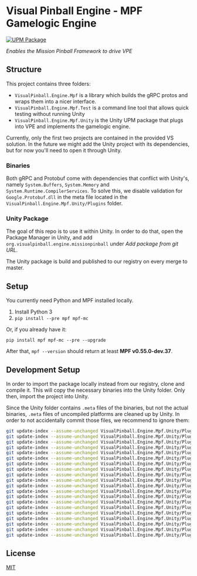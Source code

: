 # Visual Pinball Engine - MPF Gamelogic Engine

[![UPM Package](https://img.shields.io/npm/v/org.visualpinball.engine.missionpinball?label=org.visualpinball.engine.missionpinball&registry_uri=https://registry.visualpinball.org&color=%2333cf57&logo=unity&style=flat)](https://registry.visualpinball.org/-/web/detail/org.visualpinball.engine.missionpinball)

*Enables the Mission Pinball Framework to drive VPE*

## Structure

This project contains three folders:

- `VisualPinball.Engine.Mpf` is a library which builds the gRPC protos and 
  wraps them into a nicer interface.
- `VisualPinball.Engine.Mpf.Test` is a command line tool that allows quick 
  testing without running Unity
- `VisualPinball.Engine.Mpf.Unity` is the Unity UPM package that plugs into 
  VPE and implements the gamelogic engine.
  

Currently, only the first two projects are contained in the provided VS 
solution. In the future we might add the Unity project with its dependencies,
but for now you'll need to open it through Unity.

### Binaries

Both gRPC and Protobuf come with dependencies that conflict with Unity's, namely
`System.Buffers`, `System.Memory` and `System.Runtime.CompilerServices`. To
solve this, we disable validation for `Google.Protobuf.dll` in the meta file
located in the `VisualPinball.Engine.Mpf.Unity/Plugins` folder.

### Unity Package

The goal of this repo is to use it within Unity. In order to do that, open the
Package Manager in Unity, and add `org.visualpinball.engine.missionpinball` under 
*Add package from git URL*.

The Unity package is build and published to our registry on every merge to master.

## Setup

You currently need Python and MPF installed locally.

1. Install Python 3
2. `pip install --pre mpf mpf-mc`

Or, if you already have it:

`pip install mpf mpf-mc --pre --upgrade`

After that, `mpf --version` should return at least **MPF v0.55.0-dev.37**.

## Development Setup

In order to import the package locally instead from our registry, clone and
compile it. This will copy the necessary binaries into the Unity folder. Only
then, import the project into Unity.

Since the Unity folder contains `.meta` files of the binaries, but not the 
actual binaries, `.meta` files of uncompiled platforms are cleaned up by Unity.
In order to not accidentally commit those files, we recommend to ignore them:

```bash
git update-index --assume-unchanged VisualPinball.Engine.Mpf.Unity/Plugins/linux-x64/VisualPinball.Engine.Mpf.dll.meta
git update-index --assume-unchanged VisualPinball.Engine.Mpf.Unity/Plugins/linux-x64/Google.Protobuf.dll.meta
git update-index --assume-unchanged VisualPinball.Engine.Mpf.Unity/Plugins/linux-x64/Grpc.Core.Api.dll.meta
git update-index --assume-unchanged VisualPinball.Engine.Mpf.Unity/Plugins/linux-x64/Grpc.Core.dll.meta
git update-index --assume-unchanged VisualPinball.Engine.Mpf.Unity/Plugins/linux-x64/libgrpc_csharp_ext.so.meta
git update-index --assume-unchanged VisualPinball.Engine.Mpf.Unity/Plugins/osx-x64/VisualPinball.Engine.Mpf.dll.meta
git update-index --assume-unchanged VisualPinball.Engine.Mpf.Unity/Plugins/osx-x64/Google.Protobuf.dll.meta
git update-index --assume-unchanged VisualPinball.Engine.Mpf.Unity/Plugins/osx-x64/Grpc.Core.Api.dll.meta
git update-index --assume-unchanged VisualPinball.Engine.Mpf.Unity/Plugins/osx-x64/Grpc.Core.dll.meta
git update-index --assume-unchanged VisualPinball.Engine.Mpf.Unity/Plugins/osx-x64/libgrpc_csharp_ext.dylib.meta
git update-index --assume-unchanged VisualPinball.Engine.Mpf.Unity/Plugins/win-x64/VisualPinball.Engine.Mpf.dll.meta
git update-index --assume-unchanged VisualPinball.Engine.Mpf.Unity/Plugins/win-x64/Google.Protobuf.dll.meta
git update-index --assume-unchanged VisualPinball.Engine.Mpf.Unity/Plugins/win-x64/Grpc.Core.Api.dll.meta
git update-index --assume-unchanged VisualPinball.Engine.Mpf.Unity/Plugins/win-x64/Grpc.Core.dll.meta
git update-index --assume-unchanged VisualPinball.Engine.Mpf.Unity/Plugins/win-x64/grpc_csharp_ext.dll.meta
git update-index --assume-unchanged VisualPinball.Engine.Mpf.Unity/Plugins/win-x86/VisualPinball.Engine.Mpf.dll.meta
git update-index --assume-unchanged VisualPinball.Engine.Mpf.Unity/Plugins/win-x86/Google.Protobuf.dll.meta
git update-index --assume-unchanged VisualPinball.Engine.Mpf.Unity/Plugins/win-x86/Grpc.Core.Api.dll.meta
git update-index --assume-unchanged VisualPinball.Engine.Mpf.Unity/Plugins/win-x86/Grpc.Core.dll.meta
git update-index --assume-unchanged VisualPinball.Engine.Mpf.Unity/Plugins/win-x86/grpc_csharp_ext.dll.meta
```

## License

[MIT](LICENSE)
